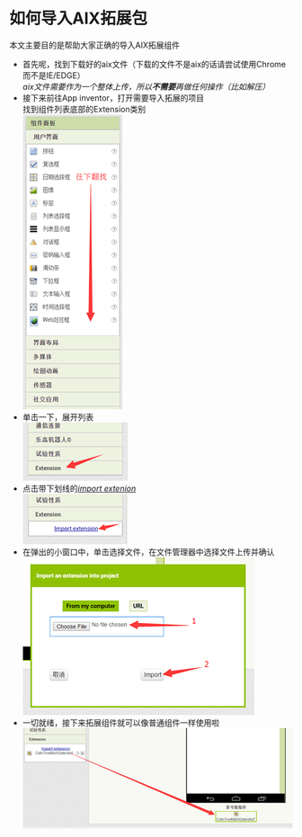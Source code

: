 # 如何导入AIX拓展包

本文主要目的是帮助大家正确的导入AIX拓展组件

* 首先呢，找到下载好的aix文件（下载的文件不是aix的话请尝试使用Chrome而不是IE/EDGE）  
*aix文件需要作为一个整体上传，所以**不需要**再做任何操作（比如解压）*  
* 接下来前往App inventor，打开需要导入拓展的项目  
  找到组件列表底部的Extension类别  
  ![](step1.png)  
* 单击一下，展开列表  
  ![](step2.png)  
* 点击带下划线的<u>*import extenion*</u>  
  ![](step3.png)  
* 在弹出的小窗口中，单击选择文件，在文件管理器中选择文件上传并确认  
  ![](step4.png)  
* 一切就绪，接下来拓展组件就可以像普通组件一样使用啦  
  ![](step6.png)